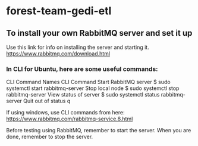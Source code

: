 # forest-team-gedi-etl

## To install your own RabbitMQ server and set it up
Use this link for info on installing the server and starting it. https://www.rabbitmq.com/download.html

### In CLI for Ubuntu, here are some useful commands:
CLI Command Names                     CLI Command
Start RabbitMQ server                 $ sudo systemctl start rabbitmq-server
Stop local node                       $ sudo systemctl stop rabbitmq-server
View status of server                 $ sudo systemctl status rabbitmq-server
Quit out of status                    q

If using windows, use CLI commands from here: https://www.rabbitmq.com/rabbitmq-service.8.html

Before testing using RabbitMQ, remember to start the server. When you are done, remember to stop the server.
